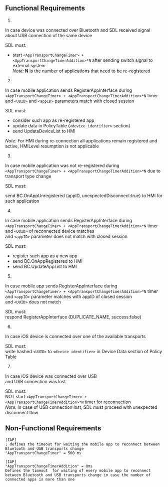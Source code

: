 ## Functional Requirements

1.
In case device was connected over Bluetooth and SDL received signal about USB connection of the same device

SDL must:

- start `<AppTransportChangeTimer> + <AppTransportChangeTimerAddition>*N` after sending switch signal to external system  
_Note:_ **N** is the number of applications that need to be re-registered

2.
In case mobile application sends RegisterAppInterface during `<AppTransportChangeTimer> + <AppTransportChangeTimerAddition>*N` timer
and `<UUID>` and `<appID>` parameters match with closed session

SDL must:
- consider such app as re-registered app
- update data in PolicyTable (`<device_identifier>` section)
- send UpdataDeviceList to HMI

_Note:_ For HMI during re-connection all applications remain registered and active, HMILevel resumption is not applicable

3.
In case mobile application was not re-registered during `<AppTransportChangeTimer> + <AppTransportChangeTimerAddition>*N`
due to transport type change

SDL must:

send BC.OnAppUnregistered (appID, unexpectedDisconnect:true) to HMI for such application

4.
In case mobile application sends RegisterAppInterface during `<AppTransportChangeTimer> + <AppTransportChangeTimerAddition>*N` timer  
and `<UUID>` of reconnected device matches  
and `<appID>` parameter does not match with closed session

SDL must:  
- register such app as a new app  
- send BC.OnAppRegistered to HMI  
- send BC.UpdateAppList to HMI

5.
In case mobile app sends RegisterAppInterface during `<AppTransportChangeTimer> + <AppTransportChangeTimerAddition>*N` timer  
and `<appID>` parameter matches with appID of closed session  
and `<UUID>` does not match  

SDL must:  
respond RegisterAppInterface (DUPLICATE_NAME, success:false)

6.
In case iOS device is connected over one of the available transports  

SDL must:  
write hashed `<UUID>` to `<device identifier>` in Device Data section of Policy Table

7.
In case iOS device was connected over USB  
and USB connection was lost  

SDL must:  
NOT start `<AppTransportChangeTimer> + <AppTransportChangeTimerAddition>*N` timer for reconnection  
_Note:_ In case of USB connection lost, SDL must proceed with unexpected disconnect flow

## Non-Functional Requirements

```
[IAP] 
; defines the timeout for waiting the mobile app to reconnect between Bluetooth and USB transports change
"AppTransportChangeTimer" = 500 ms
```

```
[IAP] 
"AppTransportChangeTimerAddition" = 0ms
Defines the timeout  for waiting of every mobile app to reconnect between Bluetooth and USB transports change in case the number of connected apps is more than one
```

